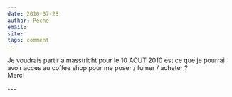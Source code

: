 ```yaml
---
date: 2010-07-28
author: Peche
email: 
site: 
tags: comment
---
```


<p>Je voudrais partir a masstricht pour le 10 AOUT 2010 est ce que je pourrai avoir acces au coffee shop pour me poser / fumer / acheter ? <br />
Merci </p>
---